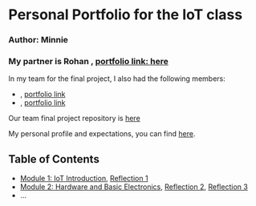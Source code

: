 # Personal Portfolio for the IoT class <at university of tartu>

### Author:  Minnie 

### My partner is  Rohan , [portfolio link: here](https://github.com/RohanIyer136/iot-portfolio-template)

In my team for the final project, I also had the following members:
- <replace these pointy brackets with their full name>, [portfolio link](https://github.com/partner/iot-portfolio)
- <replace these pointy brackets with their full name>, [portfolio link](https://github.com/partner/iot-portfolio)

Our team final project repository is [here](https://github.com/somewhere/final-iot-project)

My personal profile and expectations, you can find [here](Module01/README.md#task-personal-profile).

## Table of Contents

- [Module 1: IoT Introduction](Module01/README.md), 
  [Reflection 1](Reflections/ref01.md)
- [Module 2: Hardware and Basic Electronics](Module02/README.md),
  [Reflection 2](Reflections/ref02.md), [Reflection 3](Reflections/ref03.md)
- ...

